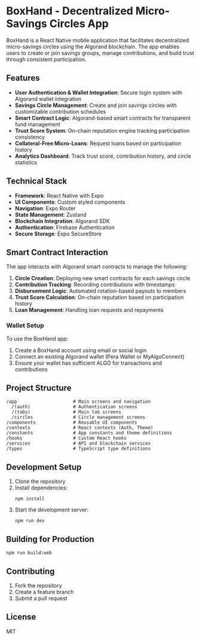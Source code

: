 # BoxHand - Decentralized Micro-Savings Circles App

BoxHand is a React Native mobile application that facilitates decentralized micro-savings circles using the Algorand blockchain. The app enables users to create or join savings groups, manage contributions, and build trust through consistent participation.

## Features

- **User Authentication & Wallet Integration**: Secure login system with Algorand wallet integration
- **Savings Circle Management**: Create and join savings circles with customizable contribution schedules
- **Smart Contract Logic**: Algorand-based smart contracts for transparent fund management
- **Trust Score System**: On-chain reputation engine tracking participation consistency
- **Collateral-Free Micro-Loans**: Request loans based on participation history
- **Analytics Dashboard**: Track trust score, contribution history, and circle statistics

## Technical Stack

- **Framework**: React Native with Expo
- **UI Components**: Custom styled components
- **Navigation**: Expo Router
- **State Management**: Zustand
- **Blockchain Integration**: Algorand SDK
- **Authentication**: Firebase Authentication
- **Secure Storage**: Expo SecureStore

## Smart Contract Interaction

The app interacts with Algorand smart contracts to manage the following:

1. **Circle Creation**: Deploying new smart contracts for each savings circle
2. **Contribution Tracking**: Recording contributions with timestamps
3. **Disbursement Logic**: Automated rotation-based payouts to members
4. **Trust Score Calculation**: On-chain reputation based on participation history
5. **Loan Management**: Handling loan requests and repayments

### Wallet Setup

To use the BoxHand app:

1. Create a BoxHand account using email or social login
2. Connect an existing Algorand wallet (Pera Wallet or MyAlgoConnect)
3. Ensure your wallet has sufficient ALGO for transactions and contributions

## Project Structure

```
/app                     # Main screens and navigation
  /(auth)                # Authentication screens
  /(tabs)                # Main tab screens
  /circles               # Circle management screens
/components              # Reusable UI components
/contexts                # React contexts (Auth, Theme)
/constants               # App constants and theme definitions
/hooks                   # Custom React hooks
/services                # API and blockchain services
/types                   # TypeScript type definitions
```

## Development Setup

1. Clone the repository
2. Install dependencies:
   ```
   npm install
   ```
3. Start the development server:
   ```
   npm run dev
   ```

## Building for Production

```
npm run build:web
```

## Contributing

1. Fork the repository
2. Create a feature branch
3. Submit a pull request

## License

MIT